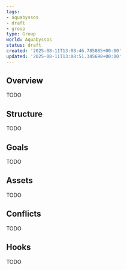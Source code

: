 ```yaml
---
tags:
- aquabyssos
- draft
- group
type: Group
world: Aquabyssos
status: draft
created: '2025-08-11T13:08:46.785885+00:00'
updated: '2025-08-11T13:08:51.345698+00:00'
---
```



## Overview

TODO
## Structure

TODO
## Goals

TODO
## Assets

TODO
## Conflicts

TODO
## Hooks

TODO
